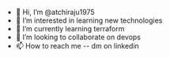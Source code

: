 - 👋 Hi, I’m @atchiraju1975
- 👀 I’m interested in learning new technologies
- 🌱 I’m currently learning terraform
- 💞️ I’m looking to collaborate on devops
- 📫 How to reach me -- dm on linkedin

<!---
atchiraju1975/atchiraju1975 is a ✨ special ✨ repository because its `README.md` (this file) appears on your GitHub profile.
You can click the Preview link to take a look at your changes.
--->
